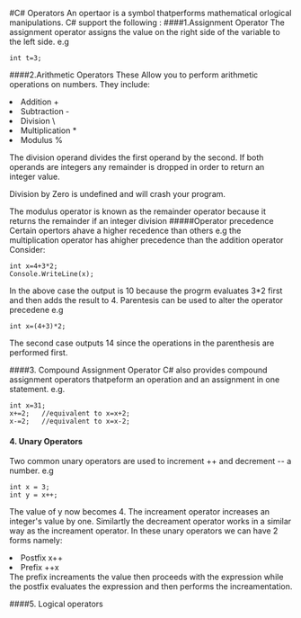 #C# Operators
 An opertaor is a symbol thatperforms mathematical orlogical manipulations. C# support the following :
####1.Assignment Operator
The assignment operator assigns the value on the right side of the variable to the left side.
e.g
```Csharp
int t=3;
```
####2.Arithmetic Operators
These Allow you to perform arithmetic operations on numbers.
They include:
<li>Addition +</li>
<li>Subtraction -</li>
<li>Division \</li>
<li>Multiplication *</li>
<li>Modulus %</li>

The division operand divides the first operand by the second. If both operands are integers any remainder is dropped in order to return an integer value.

Division by Zero is undefined and will crash your program.

The modulus operator is known as the remainder operator because it returns the remainder if an integer division
#####Operator precedence
Certain opertors ahave a higher recedence than others e.g the multiplication operator has ahigher precedence than the addition operator
Consider:

```Csharp
int x=4+3*2;
Console.WriteLine(x);
```
In the above case the output is 10 because the progrm evaluates 3*2 first and then adds the result to 4.
Parentesis can be used to alter the operator precedene
e.g

```Csharp
int x=(4+3)*2;
```
The second case outputs 14 since the operations in the parenthesis are performed first.

####3. Compound Assignment Operator
C# also provides compound assignment operators thatpeform an operation and an assignment in one statement.
e.g.
```Csharp
int x=31;
x+=2;   //equivalent to x=x+2;
x-=2;   //equivalent to x=x-2;
```

#### 4. Unary Operators
Two common unary operators are used to increment ++ and decrement -- a number.
e.g
```Csharp
int x = 3;
int y = x++;
```
The value of y now becomes 4.
The increament operator increases an integer's value by one.
Similartly the decreament operator works in a similar way as the increament operator.
In these unary operators we can have 2 forms namely:
<li>Postfix  x++ </li>
<li>Prefix  ++x </li>
The prefix increaments the value then proceeds with the expression while the postfix evaluates the expression and then performs the increamentation.

####5. Logical operators

